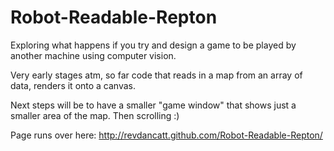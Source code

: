 Robot-Readable-Repton
=====================

Exploring what happens if you try and design a game to be played by another machine using computer vision.

Very early stages atm, so far code that reads in a map from an array of data, renders it onto a canvas.

Next steps will be to have a smaller "game window" that shows just a smaller area of the map. Then scrolling :)


Page runs over here: http://revdancatt.github.com/Robot-Readable-Repton/